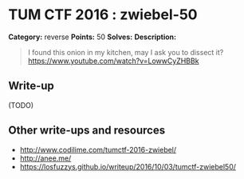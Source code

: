 # TUM CTF 2016 : zwiebel-50

**Category:** reverse
**Points:** 50
**Solves:**
**Description:**

> I found this onion in my kitchen, may I ask you to dissect it?
https://www.youtube.com/watch?v=LowwCyZHBBk

## Write-up

(TODO)

## Other write-ups and resources

* http://www.codilime.com/tumctf-2016-zwiebel/
* http://anee.me/
* https://losfuzzys.github.io/writeup/2016/10/03/tumctf-zwiebel50/
